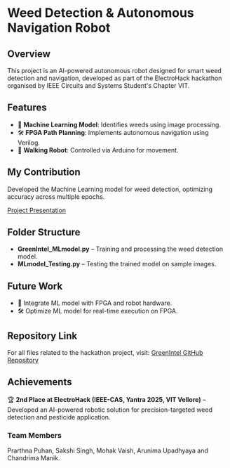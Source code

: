 ﻿# Weed Detection & Autonomous Navigation Robot

## Overview
This project is an AI-powered autonomous robot designed for smart weed detection and navigation, developed as part of the ElectroHack hackathon organised by IEEE Circuits and Systems Student's Chapter VIT.

## Features
- 🌱 **Machine Learning Model**: Identifies weeds using image processing.
- 🛠 **FPGA Path Planning**: Implements autonomous navigation using Verilog.
- 🤖 **Walking Robot**: Controlled via Arduino for movement.

## My Contribution
Developed the Machine Learning model for weed detection, optimizing accuracy across multiple epochs.

[Project Presentation](https://www.canva.com/design/DAGeBAbrknc/zhqzTUj9f6VY5PNQHZGjEA/view?utm_content=DAGeBAbrknc&utm_campaign=designshare&utm_medium=link2&utm_source=uniquelinks&utlId=h9dffca33aa)

## Folder Structure
- **GreenIntel_MLmodel.py** – Training and processing the weed detection model.
- **MLmodel_Testing.py** – Testing the trained model on sample images.

## Future Work
- 🔗 Integrate ML model with FPGA and robot hardware.
- 🛠 Optimize ML model for real-time execution on FPGA.

## Repository Link
For all files related to the hackathon project, visit: [GreenIntel GitHub Repository](https://github.com/SakshiSingh244/GreenIntel)

## Achievements
🏆 **2nd Place at ElectroHack (IEEE-CAS, Yantra 2025, VIT Vellore)** – Developed an AI-powered robotic solution for precision-targeted weed detection and pesticide application.

### Team Members
Prarthna Puhan, Sakshi Singh, Mohak Vaish, Arunima Upadhyaya and Chandrima Manik.
